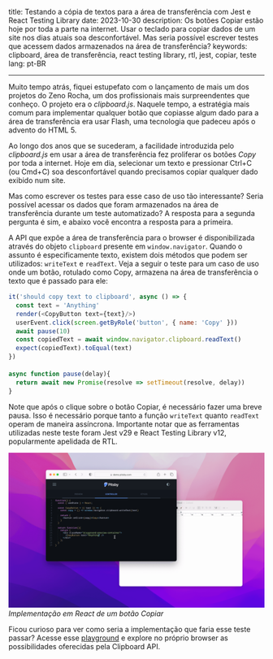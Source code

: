 title: Testando a cópia de textos para a área de transferência com Jest e React Testing Library
date: 2023-10-30
description: Os botões Copiar estão hoje por toda a parte na internet. Usar o teclado para copiar dados de um site nos dias atuais soa desconfortável. Mas seria possível escrever testes que acessem dados armazenados na área de transferência?
keywords: clipboard, área de transferência, react testing library, rtl, jest, copiar, teste
lang: pt-BR

---

Muito tempo atrás, fiquei estupefato com o lançamento de mais um dos projetos do Zeno Rocha, um dos profissionais mais surpreendentes que conheço. O projeto era o *clipboard.js*. Naquele tempo, a estratégia mais comum para implementar qualquer botão que copiasse algum dado para a área de transferência era usar Flash, uma tecnologia que padeceu após o advento do HTML 5.

Ao longo dos anos que se sucederam, a facilidade introduzida pelo *clipboard.js* em usar a área de transferência fez proliferar os botões *Copy* por toda a internet. Hoje em dia, selecionar um texto e pressionar Ctrl+C (ou Cmd+C) soa desconfortável quando precisamos copiar qualquer dado exibido num site.

Mas como escrever os testes para esse caso de uso tão interessante? Seria possível acessar os dados que foram armazenados na área de transferência durante um teste automatizado? A resposta para a segunda pergunta é sim, e abaixo você encontra a resposta para a primeira.

A API que expõe a área de transferência para o browser é disponibilizada através do objeto `clipboard` presente em `window.navigator`. Quando o assunto é especificamente texto, existem dois métodos que podem ser utilizados: `writeText` e `readText`. Veja a seguir o teste para um caso de uso onde um botão, rotulado como Copy, armazena na área de transferência o texto que é passado para ele:

``` javascript
it('should copy text to clipboard', async () => {
  const text = 'Anything'
  render(<CopyButton text={text}/>)
  userEvent.click(screen.getByRole('button', { name: 'Copy' }))
  await pause(10)
  const copiedText = await window.navigator.clipboard.readText()
  expect(copiedText).toEqual(text)
})

async function pause(delay){
  return await new Promise(resolve => setTimeout(resolve, delay))
}
```

Note que após o clique sobre o botão Copiar, é necessário fazer uma breve pausa. Isso é necessário porque tanto a função `writeText` quanto `readText` operam de maneira assíncrona. Importante notar que as ferramentas utilizadas neste teste foram Jest v29 e React Testing Library v12, popularmente apelidada de RTL.

![Animação demonstrando a implementação de um botão copiar usando React](../../images/copy-button.gif)  
_Implementação em React de um botão Copiar_

Ficou curioso para ver como seria a implementação que faria esse teste passar? Acesse esse [playground](https://demo.pitsby.com/#!/components/react/playground?tab=1&code=eyJjb250cm9sbGVyIjoiZnVuY3Rpb24oKSB7XG4gIGNvbnN0IHsgdXNlU3RhdGUgfSA9IFJlYWN0O1xuICBcbiAgY29uc3QgQ29weUJ1dHRvbiA9ICh7IHRleHQgfSkgPT4ge1xuICAgIGNvbnN0IGNvcHkgPSAoKSA9PiB3aW5kb3cubmF2aWdhdG9yLmNsaXBib2FyZC53cml0ZVRleHQodGV4dClcblxuICAgIHJldHVybiAoXG4gICAgICA8YnV0dG9uIG9uQ2xpY2s9e2NvcHl9PkNvcHk8L2J1dHRvbj5cbiAgICApXG4gIH1cblxuICByZXR1cm4gZnVuY3Rpb24oKXtcbiAgICByZXR1cm4gKFxuICAgICAgPGRpdiBjbGFzc05hbWU9XCJwbGF5Z3JvdW5kLXByZXZpZXctY29udGFpbmVyXCI%252BXG4gICAgICAgIDxDb3B5QnV0dG9uIHRleHQ9XCJBbnl0aGluZ1wiIC8%252BXG4gICAgICA8L2Rpdj5cbiAgICApO1xuICB9XG59Iiwic3R5bGVzIjoiLnBsYXlncm91bmQtcHJldmlldy1jb250YWluZXIgeyBwYWRkaW5nOiAzMHB4OyB9In0%253D) e explore no próprio browser as possibilidades oferecidas pela Clipboard API.
